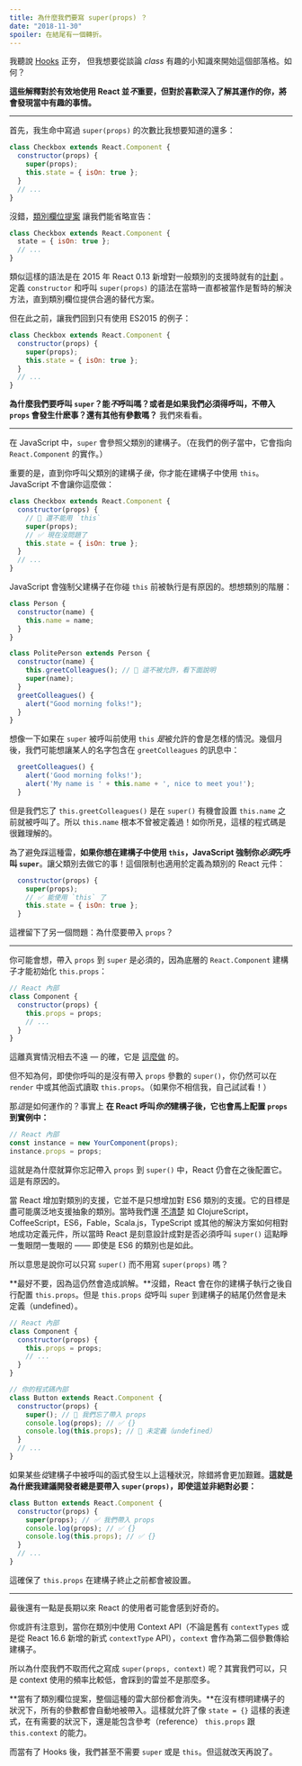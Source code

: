 ```yaml
---
title: 為什麼我們要寫 super(props) ？
date: "2018-11-30"
spoiler: 在結尾有一個轉折。
---
```


我聽說 [Hooks](https://reactjs.org/docs/hooks-intro.html) 正夯， 但我想要從談論 _class_ 有趣的小知識來開始這個部落格。如何？

**這些解釋對於有效地使用 React 並*不*重要，但對於喜歡深入了解其運作的你，將會發現當中有趣的事情。**

---

首先，我生命中寫過 `super(props)` 的次數比我想要知道的還多：

```jsx {3}
class Checkbox extends React.Component {
  constructor(props) {
    super(props);
    this.state = { isOn: true };
  }
  // ...
}
```

沒錯，[類別欄位提案](https://github.com/tc39/proposal-class-fields) 讓我們能省略宣告：

```jsx
class Checkbox extends React.Component {
  state = { isOn: true };
  // ...
}
```

類似這樣的語法是在 2015 年 React 0.13 新增對一般類別的支援時就有的[計劃](https://reactjs.org/blog/2015/01/27/react-v0.13.0-beta-1.html#es7-property-initializers) 。定義 `constructor` 和呼叫 `super(props)` 的語法在當時一直都被當作是暫時的解決方法，直到類別欄位提供合適的替代方案。

但在此之前，讓我們回到只有使用 ES2015 的例子：

```jsx {3}
class Checkbox extends React.Component {
  constructor(props) {
    super(props);
    this.state = { isOn: true };
  }
  // ...
}
```

**為什麼我們要呼叫 `super`？能*不*呼叫嗎？或者是如果我們必須得呼叫，不帶入 `props` 會發生什麽事？還有其他有參數嗎？** 我們來看看。

---

在 JavaScript 中，`super` 會參照父類別的建構子。（在我們的例子當中，它會指向 `React.Component` 的實作。）

重要的是，直到你呼叫父類別的建構子*後*，你才能在建構子中使用 `this`。JavaScript 不會讓你這麼做：

```jsx
class Checkbox extends React.Component {
  constructor(props) {
    // 🔴 還不能用 `this`
    super(props);
    // ✅ 現在沒問題了
    this.state = { isOn: true };
  }
  // ...
}
```

JavaScript 會強制父建構子在你碰 `this` 前被執行是有原因的。想想類別的階層：

```jsx
class Person {
  constructor(name) {
    this.name = name;
  }
}

class PolitePerson extends Person {
  constructor(name) {
    this.greetColleagues(); // 🔴 這不被允許，看下面說明
    super(name);
  }
  greetColleagues() {
    alert("Good morning folks!");
  }
}
```

想像一下如果在 `super` 被呼叫前使用 `this` *是*被允許的會是怎樣的情況。幾個月後，我們可能想讓某人的名字包含在 `greetColleagues` 的訊息中：

```jsx
  greetColleagues() {
    alert('Good morning folks!');
    alert('My name is ' + this.name + ', nice to meet you!');
  }
```

但是我們忘了 `this.greetColleagues()` 是在 `super()` 有機會設置 `this.name` 之前就被呼叫了。所以 `this.name` 根本不曾被定義過！如你所見，這樣的程式碼是很難理解的。

為了避免踩這種雷，**如果你想在建構子中使用 `this`，JavaScript 強制你*必須*先呼叫 `super`**。讓父類別去做它的事！這個限制也適用於定義為類別的 React 元件：

```jsx
  constructor(props) {
    super(props);
    // ✅ 能使用 `this` 了
    this.state = { isOn: true };
  }
```

這裡留下了另一個問題：為什麼要帶入 `props`？

---

你可能會想，帶入 `props` 到 `super` 是必須的，因為底層的 `React.Component` 建構子才能初始化 `this.props`：

```jsx
// React 內部
class Component {
  constructor(props) {
    this.props = props;
    // ...
  }
}
```

這離真實情況相去不遠 — 的確，它是 [這麼做](https://github.com/facebook/react/blob/1d25aa5787d4e19704c049c3cfa985d3b5190e0d/packages/react/src/ReactBaseClasses.js#L22) 的。

但不知為何，即使你呼叫的是沒有帶入 `props` 參數的 `super()`，你仍然可以在 `render` 中或其他函式讀取 `this.props`。（如果你不相信我，自己試試看！）

那*這*是如何運作的？事實上 **在 React 呼叫*你的*建構子後，它也會馬上配置 `props` 到實例中：**

```jsx
// React 內部
const instance = new YourComponent(props);
instance.props = props;
```

這就是為什麼就算你忘記帶入 `props` 到 `super()` 中，React 仍會在之後配置它。這是有原因的。

當 React 增加對類別的支援，它並不是只想增加對 ES6 類別的支援。它的目標是盡可能廣泛地支援抽象的類別。當時我們還 [不清楚](https://reactjs.org/blog/2015/01/27/react-v0.13.0-beta-1.html#other-languages) 如 ClojureScript，CoffeeScript，ES6，Fable，Scala.js，TypeScript 或其他的解決方案如何相對地成功定義元件，所以當時 React 是刻意設計成對是否必須呼叫 `super()` 這點睜一隻眼閉一隻眼的 —— 即使是 ES6 的類別也是如此。

所以意思是說你可以只寫 `super()` 而不用寫 `super(props)` 嗎？

**最好不要，因為這仍然會造成誤解。**沒錯，React 會在你的建構子執行之後自行配置 `this.props`。但是 `this.props` *從*呼叫 `super` 到建構子的結尾仍然會是未定義（undefined）。

```jsx {14}
// React 內部
class Component {
  constructor(props) {
    this.props = props;
    // ...
  }
}

// 你的程式碼內部
class Button extends React.Component {
  constructor(props) {
    super(); // 😬 我們忘了帶入 props
    console.log(props); // ✅ {}
    console.log(this.props); // 😬 未定義（undefined）
  }
  // ...
}
```

如果某些*從*建構子中被呼叫的函式發生以上這種狀況，除錯將會更加艱難。**這就是為什麽我建議開發者總是要帶入 `super(props)`，即使這並非絕對必要：**

```jsx
class Button extends React.Component {
  constructor(props) {
    super(props); // ✅ 我們帶入 props
    console.log(props); // ✅ {}
    console.log(this.props); // ✅ {}
  }
  // ...
}
```

這確保了 `this.props` 在建構子終止之前都會被設置。

---

最後還有一點是長期以來 React 的使用者可能會感到好奇的。

你或許有注意到，當你在類別中使用 Context API（不論是舊有 `contextTypes` 或是從 React 16.6 新增的新式 `contextType` API），`context` 會作為第二個參數傳給建構子。

所以為什麼我們不取而代之寫成 `super(props, context)` 呢？其實我們可以，只是 context 使用的頻率比較低，會踩到的雷並不是那麼多。

**當有了類別欄位提案，整個這種的雷大部份都會消失。**在沒有標明建構子的狀況下，所有的參數都會自動地被帶入。這樣就允許了像 `state = {}` 這樣的表達式，在有需要的狀況下，還是能包含參考（reference） `this.props` 跟 `this.context` 的能力。

而當有了 Hooks 後，我們甚至不需要 `super` 或是 `this`。但這就改天再說了。
